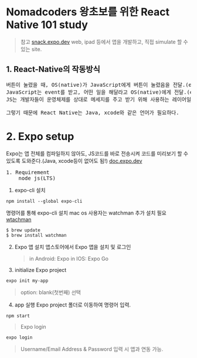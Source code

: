 # Nomadcoders 왕초보를 위한 React Native 101 study

> 참고
> [snack.expo.dev](https://snack.expo.dev/)
> web, ipad 등에서 앱을 개발하고, 직접 simulate 할 수 있는 site.

## 1. React-Native의 작동방식

<pre>
버튼이 눌렸을 때, OS(native)가 JavaScript에게 버튼이 눌렸음을 전달.(event)
JavaScript는 event를 받고, 어떤 일을 해달라고 OS(native)에게 전달.(event)
JS는 개발자들이 운영체제를 상대로 메세지를 주고 받기 위해 사용하는 레이어일 뿐

그렇기 때문에 React Native는 Java, xcode와 같은 언어가 필요하다.
</pre>

# 2. Expo setup

Expo는 앱 전체를 컴파일하지 않아도, JS코드를 바로 전송시켜 코드를 미리보기 할 수 있도록 도와준다.(Java, xcode등이 없어도 됨!)
[doc.expo.dev](https://docs.expo.dev/)

<pre>
1. Requirement
    node js(LTS)
</pre>

1. expo-cli 설치

```
npm install --global expo-cli
```

명령어를 통해 expo-cli 설치
mac os 사용자는 watchman 추가 설치 필요 [wtachman](https://facebook.github.io/watchman/docs/install#buildinstall)

```
$ brew update
$ brew install watchman
```

2. Expo 앱 설치
   앱스토어에서 Expo 앱을 설치 및 로그인

   > in Android: Expo
   > in IOS: Expo Go

3. initialize Expo project

```
expo init my-app
```

> option: blank(첫번째) 선택

4. app 실행
   Expo project 폴더로 이동하여 명령어 입력.

```
npm start
```

> Expo login

```
expo login
```

> Username/Email Address & Password 입력 시 앱과 연동 가능.

